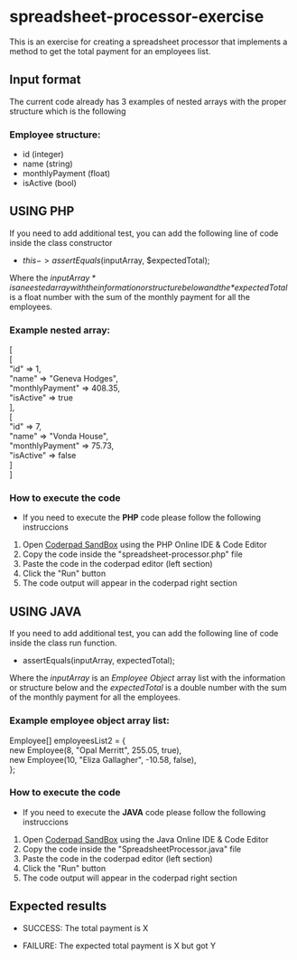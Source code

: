 # spreadsheet-processor-exercise
This is an exercise for creating a spreadsheet processor that implements a method to get the total payment for an employees list.

## Input format
The current code already has 3 examples of nested arrays with the proper structure which is the following

### Employee structure:
-	id (integer)
-	name (string)
-	monthlyPayment (float)
-	isActive (bool)

## USING PHP
If you need to add additional test, you can add the following line of code inside the class constructor

- $this->assertEquals($inputArray, $expectedTotal);

Where the *$inputArray* is a neested array with the information or structure below and the *$expectedTotal* is a float number with the sum of the monthly payment for all the employees.

### Example nested array:
[\
	[\
		"id" => 1,\
		"name" => "Geneva Hodges",\
		"monthlyPayment" => 408.35,\
		"isActive" => true\
	],\
	[\
		"id" => 7,\
		"name" => "Vonda House",\
		"monthlyPayment" => 75.73,\
		"isActive" => false\
	]\
]

### How to execute the code
- If you need to execute the **PHP** code please follow the following instruccions

1. Open [Coderpad SandBox](https://coderpad.io/languages/php/) using the PHP Online IDE & Code Editor
2. Copy the code inside the "spreadsheet-processor.php" file
3. Paste the code in the coderpad editor (left section)
4. Click the "Run" button
5. The code output will appear in the coderpad right section

## USING JAVA
If you need to add additional test, you can add the following line of code inside the class run function.

- assertEquals(inputArray, expectedTotal);

Where the *inputArray* is an *Employee Object* array list with the information or structure below and the *expectedTotal* is a double number with the sum of the monthly payment for all the employees.

### Example employee object array list:
Employee[] employeesList2 = {\
		new Employee(8, "Opal Merritt", 255.05, true), \
		new Employee(10, "Eliza Gallagher", -10.58, false),\
};

### How to execute the code
- If you need to execute the **JAVA** code please follow the following instruccions

1. Open [Coderpad SandBox](https://coderpad.io/languages/java/) using the Java Online IDE & Code Editor
2. Copy the code inside the "SpreadsheetProcessor.java" file
3. Paste the code in the coderpad editor (left section)
4. Click the "Run" button
5. The code output will appear in the coderpad right section

## Expected results
- SUCCESS: The total payment is X

- FAILURE: The expected total payment is X but got Y